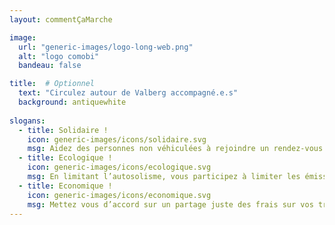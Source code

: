 ```yaml
---
layout: commentÇaMarche

image:
  url: "generic-images/logo-long-web.png"
  alt: "logo comobi"
  bandeau: false

title:  # Optionnel
  text: "Circulez autour de Valberg accompagné.e.s"
  background: antiquewhite
  
slogans:
  - title: Solidaire !
    icon: generic-images/icons/solidaire.svg
    msg: Aidez des personnes non véhiculées à rejoindre un rendez-vous médical, un entretien, ou leur travail. Faites des rencontres.
  - title: Ecologique !
    icon: generic-images/icons/ecologique.svg
    msg: En limitant l’autosolisme, vous participez à limiter les émissions de CO2 et la pollution atmosphérique
  - title: Economique !
    icon: generic-images/icons/economique.svg
    msg: Mettez vous d’accord sur un partage juste des frais sur vos trajets.
---
```

